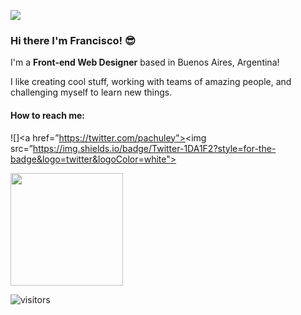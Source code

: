 ![](https://pachuley.github.io/pachuley/images/banner.png)

### Hi there I'm Francisco! :sunglasses:

I'm a **Front-end Web Designer** based in Buenos Aires, Argentina!

I like creating cool stuff, working with teams of amazing people, and challenging myself to learn new things.

#### How to reach me:

![]<a href=”https://twitter.com/pachuley"><img src=”https://img.shields.io/badge/Twitter-1DA1F2?style=for-the-badge&logo=twitter&logoColor=white"></a>
                                                        
<img height="180em" src="https://github-readme-stats.vercel.app/api?username=pachuley&show_icons=true&hide_border=true&&count_private=true&include_all_commits=true" />

![visitors](https://visitor-badge.glitch.me/badge?page_id=pachuley)

